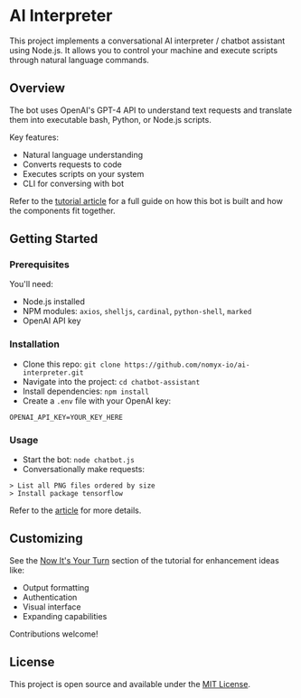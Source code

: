 # AI Interpreter

This project implements a conversational AI interpreter / chatbot assistant using Node.js. It allows you to control your machine and execute scripts through natural language commands.

## Overview

The bot uses OpenAI's GPT-4 API to understand text requests and translate them into executable bash, Python, or Node.js scripts.

Key features:

- Natural language understanding
- Converts requests to code
- Executes scripts on your system
- CLI for conversing with bot

Refer to the [tutorial article](https://medium.com/@sschepis/building-a-gpt-driven-chatbot-assistant-ai-interpreter-with-node-js-e7ee29d0c9ec) for a full guide on how this bot is built and how the components fit together.

## Getting Started

### Prerequisites

You'll need:

- Node.js installed
- NPM modules: `axios`, `shelljs`, `cardinal`, `python-shell`, `marked` 
- OpenAI API key 

### Installation

- Clone this repo: `git clone https://github.com/nomyx-io/ai-interpreter.git`
- Navigate into the project: `cd chatbot-assistant`
- Install dependencies: `npm install`
- Create a `.env` file with your OpenAI key:

```
OPENAI_API_KEY=YOUR_KEY_HERE 
```

### Usage

- Start the bot: `node chatbot.js`
- Conversationally make requests: 

```
> List all PNG files ordered by size
> Install package tensorflow
```

Refer to the [article](https://medium.com/@sschepis/building-a-gpt-driven-chatbot-assistant-ai-interpreter-with-node-js-e7ee29d0c9ec) for more details.

## Customizing

See the [Now It's Your Turn](https://medium.com/@sschepis/building-a-gpt-driven-chatbot-assistant-ai-interpreter-with-node-js-e7ee29d0c9ec#now-its-your-turn) section of the tutorial for enhancement ideas like:

- Output formatting
- Authentication
- Visual interface
- Expanding capabilities

Contributions welcome!

## License

This project is open source and available under the [MIT License](LICENSE).
